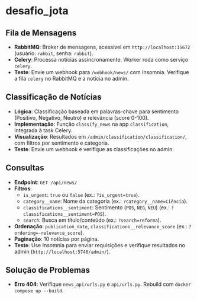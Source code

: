 # desafio_jota

## Fila de Mensagens

- **RabbitMQ**: Broker de mensagens, acessível em `http://localhost:15672` (usuário: `rabbit`, senha: `rabbit`).
- **Celery**: Processa notícias assincronamente. Worker roda como serviço `celery`.
- **Teste**: Envie um webhook para `/webhook/news/` com Insomnia. Verifique a fila `celery` no RabbitMQ e a notícia no admin.

## Classificação de Notícias

- **Lógica**: Classificação baseada em palavras-chave para sentimento (Positivo, Negativo, Neutro) e relevância (score 0-100).
- **Implementação**: Função `classify_news` na app `classification`, integrada à task Celery.
- **Visualização**: Resultados em `/admin/classification/classification/`, com filtros por sentimento e categoria.
- **Teste**: Envie um webhook e verifique as classificações no admin.

## Consultas

- **Endpoint**: `GET /api/news/`
- **Filtros**:
  - `is_urgent`: `true` ou `false` (ex.: `?is_urgent=true`).
  - `category__name`: Nome da categoria (ex.: `?category__name=Ciência`).
  - `classifications__sentiment`: Sentimento (`POS`, `NEG`, `NEU`) (ex.: `?classifications__sentiment=POS`).
  - `search`: Busca em título/conteúdo (ex.: `?search=reforma`).
- **Ordenação**: `publication_date`, `classifications__relevance_score` (ex.: `?ordering=-relevance_score`).
- **Paginação**: 10 notícias por página.
- **Teste**: Use Insomnia para enviar requisições e verifique resultados no admin (`http://localhost:5746/admin/`).

## Solução de Problemas

- **Erro 404**: Verifique `news_api/urls.py` e `api/urls.py`. Rebuild com `docker compose up --build`.
